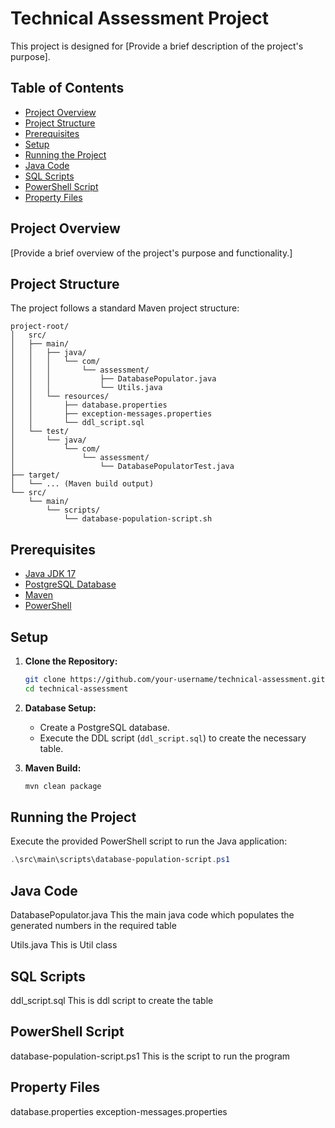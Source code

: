 # Technical Assessment Project

This project is designed for [Provide a brief description of the project's purpose].

## Table of Contents
- [Project Overview](#project-overview)
- [Project Structure](#project-structure)
- [Prerequisites](#prerequisites)
- [Setup](#setup)
- [Running the Project](#running-the-project)
- [Java Code](#java-code)
- [SQL Scripts](#sql-scripts)
- [PowerShell Script](#powershell-script)
- [Property Files](#property-files)

## Project Overview

[Provide a brief overview of the project's purpose and functionality.]

## Project Structure

The project follows a standard Maven project structure:

```
project-root/
│   src/
│   ├── main/
│   │   ├── java/
│   │   │   └── com/
│   │   │       └── assessment/
│   │   │           ├── DatabasePopulator.java
│   │   │           └── Utils.java
│   │   └── resources/
│   │       ├── database.properties
│   │       ├── exception-messages.properties
│   │       └── ddl_script.sql
│   └── test/
│       └── java/
│           └── com/
│               └── assessment/
│                   └── DatabasePopulatorTest.java
├── target/
│   └── ... (Maven build output)
└── src/
    └── main/
        └── scripts/
            └── database-population-script.sh
```

## Prerequisites

- [Java JDK 17](https://www.oracle.com/java/technologies/javase-downloads.html)
- [PostgreSQL Database](https://www.postgresql.org/download/)
- [Maven](https://maven.apache.org/download.cgi)
- [PowerShell](https://docs.microsoft.com/en-us/powershell/)

## Setup

1. **Clone the Repository:**

    ```bash
    git clone https://github.com/your-username/technical-assessment.git
    cd technical-assessment
    ```

2. **Database Setup:**

    - Create a PostgreSQL database.
    - Execute the DDL script (`ddl_script.sql`) to create the necessary table.

3. **Maven Build:**

    ```bash
    mvn clean package
    ```

## Running the Project

Execute the provided PowerShell script to run the Java application:

```powershell
.\src\main\scripts\database-population-script.ps1
```

## Java Code
DatabasePopulator.java
This the main java code which populates the generated numbers in the required table

Utils.java
This is Util class

## SQL Scripts
ddl_script.sql
This is ddl script to create the table

## PowerShell Script
database-population-script.ps1
This is the script to run the program

## Property Files
database.properties
exception-messages.properties